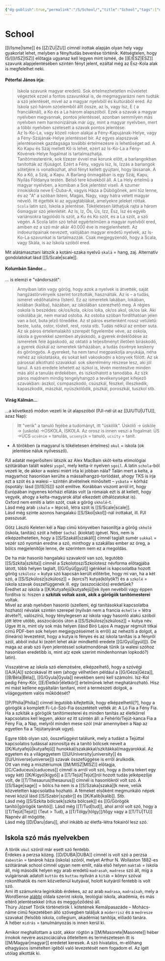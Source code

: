 ```yaml
---
{"dg-publish":true,"permalink":"/S/School/","title":"School","tags":["dg_uploaded"],"created":"2023-11-07T05:11","updated":"2023-12-04T01:18"}
---
```



# School

[[I/Isme\|Isme]] és [[Z/ZU\|ZU]] címnél írottak alapján olyan hely vagy gyakorlat lehet, melyben a fény/tudás beverése történik. Kétségtelen, hogy IS/[[I/ISZ\|ISZ]] előtagja ugyanaz kell legyen mint isméé, de [[E/ÉSZ\|ÉSZ]] szavunk alapjelentésében szintén fényt jelent, ezáltal még az Ész-Kola alak is megfelelhet neki.  

#### Péterfai János írja:  

> Iskola szavunk magyar eredetű. Sok értelmezhetetlen műveletet végeztek ezzel a fontos szavunkkal is, de megmagyarázni nem tudták a szó jelentését, mivel az a magyar nyelvből és kultúrából ered. Az Iskola szó három szóelemből állt össze, az Is, vagy Isz, E ( a franciáknál), a Ko és a La három alapszóból. Ezek a szavak a magyar nyelvben megvannak, pontos jelentéssel, azonban semmilyen más nyelvben nem harmonizálnak már úgy, mint a magyar nyelvben, mert a többi nyelvben szétesett a szavak pontos jelentése.  
> Az Is-Ko-La, vagy közeli rokon alakjai a Fény-Kapujának-Helye, vagy a Fény-Szájának-Helye jelentéssel bír. Az egyes alapszavak jelentéseinek gazdagsága további értelmezésre is lehetőséget ad. A Ko Kapu és Száj mellett Kő is lehet, ezért az Is-Ko-La a Fény-Kövének-Helye fogalmat is tartalmazhatja.  
> Tanítómestereink, sok tízezer évvel mai korunk előtt, a barlangokban tanították az ifjúságot. Ezért a Fény, vagyis Isz, Is, Izzás a barlangok sötétjére is vonatkozhat, ahol fényt kellett gyújtani, hogy lássanak. A Ko a Kő, a Száj, a Kapu. A Barlang önmagában is egy Száj, Kapu, Nyílás Földanya testén. Belső tere kövekből áll. A La Hely értelmű a magyar nyelvben, a komiban a Sok jelentést viseli. A szumer írnokiskola neve E-Duba-A, vagyis Háza a Dübögőnek, ami tűz lenne, és az "A" a szóban Isteni, Magas, Nagy, vagy hátra vetett magyar névelő. Itt égették ki az agyagtáblákat, amelyekre jeleket róttak.  
> `Scola` latin szó, Iskola a jelentése. Tökéletesen láthatjuk rajta a három ősmagyar szó jelenlétét. Az Is, Iz, Ős, Üs, Izz, Ész, Ísz és egyéb variánsokra tagolódó Is szót, a Ku és Ko szót, és a La szót, a szó végén. A Scola latin szó tehát egyértelműen a magyar nyelvből ered, amiben ez a szó már akár 40.000 éve is megjelenhetett. Az indoeurópainak nevezett, valójában magyar eredetű nyelvek, az Is-Ko-La szavunkat is tartalmazzák. Csak megjegyzendő, hogy a Scala, vagy Skála, is az Iskola szóból ered.  

Mit alátámasztani látszik a kotáni-szaka nyelvű `ṣkalä` = hang, zaj. Alternatív gondolatokat lásd [[S/Scale\|scale]].  

#### Kolumbán Sándor...

... is elemzi e "vándorszót":  
> Annyiban latin vagy görög, hogy azok a nyelvek is átvették, saját hangzástörvényeik szerint torzították, használták. Az is – a tudás, ismeret védőhatalma (Isten). Ez az ismeretek lakában, lokában, kolában (kaliba), házában, az iskolában szerezhető meg. A régies oskola is beszédes: ok/os/kola, ok/os loka, ok/os akol, ok/os lak. Aki oskolába jár, nem marad ostoba. Az ostoba szóban fordíthatóan jelen van a bot, buta jelző töredéke. Az st páros esetenként rossz vetületű: beste, lusta, ostor, röstell, rest, rosta stb. Tudás nélkül az ember suta. Az sk páros értelemalakító szerepét figyelembe véve, az oskola, iskola a gyerekkel szemben atyáskodó, a gyerek érdeklődése az ismeretek felé ágaskodó, az oktató a teljesítményt illetően bíráskodó, a gyerek dúskál az ismeretek tárházában, a tudás ösvénye keskeny és göröngyös. A gyereket, ha nem tanul megpaskolja anyukája, néha nehéz az iskolatáska, és sokat kell vakoskodni a könyvek fölött. Az sk párossal alkotható szavakkal: sok sikerélmény részese lesz, aki jól tanul. A szó eredete lehetett az iszkol is, lévén mentesítve minden más alól a tanulás érdekében, és iszkolhatott a tanodába. Az szk páros majdnem mindig tengelyhangzó a tevékenységet kifejező szavakban: ászkol, csimpaszkodó, csúszkál, fészkel, illeszkedik, kapaszkodik, mászkál, nyüszkölődik, piszkál, poroszkál, tuszkol stb.  

#### Virág Kálmán...

...a következő módon vezeti le üt alapszóból (PJI-nél üt az [[U/UTU\|UTU]], azaz Nap):  
> Itt "verik" a tanuló fejébe a tudományt, itt "üskölik". Üskölő → üsköle → (uskola) →OSKOLA, ISKOLA. Az orosz is innen veszi a fogalmat: ÜS →ÜCS `ucsénie` = tanulás, `ucsenyík` = tanuló, `ucsíty` = tanít.  
- A törökben (a magyarul is tökéletesen értelmes) `okul` = iskola (ok jelentése náluk nyílvessző).  

PJI adatát megerősíteni látszik az Alex MacBain skót-kelta etimológiai szótárában talált walesi `ysgol`, mely kelta-ír nyelven `sgoil`. A latin `schola`-ból vezeti le, de akkor a walesi miért írta ki jobban nála? Talán mert a kelta, a magyarhoz hasonlóan kerülte a mássalhangzó-torlódást, ahogy TKS is írja ezt a szót és a walesi – szintén átvételnek minősített – `ysbata` = kórház (ispotály: lásd [[I/IS\|IS]]) szót említve. Korábban viszont arról írt, hogy Európában ingyenes kórházi ellátás volt (a rómaiak ezt is át kellett, hogy vegyék, ahogy a kelta-magyarok által elkezdett úthálózatokat is).  
Oxford nem említi a latin szót, csak a görög `skholē`-t.  
Lásd még arab `iskala` = lépcső, létra szót is [[S/Scale\|scale]].  
Lásd még szinte azonos hangalakú [[S/Skol\|skol]]-nál írottakat, ill. PJI passzusát.  

Götz László Keleten kél a Nap című könyvében hasonlítja a görög `skholē` (iskola, tanítás) szót a héber `šachal` (kioktat) igével. Nos, nem is elképzelhetetlen, hogy a [[S/Szakáll\|szakáll]] címnél taglalt sumér `sukkal` = vezér szó nyomán eredne a szó, minthogy a szakállas ember az öreg, a bölcs megjelenítője lenne, de szerintem nem ez a megoldás.  

De ha már hasonló hangalakú szavakról van szó, legutóbb [[S/Szkíta\|szkíta]] címnél a Szkolotosz/Szkolotesz névforma előtagjába látott, több helyen taglalt, [[G/Gyúl\|gyúl]] igénkkel is kapcsolatba hozott görög `szkúlosz` = kutya szó kapcsán került előtérbe, hogy mi van, ha a két szó, a [[S/Szkúlosz\|szkúlosz]] = (korcs?) kutya(kölyök?) és a `szkolé` = iskola szavak összefüggenek ill. egy (asszociációs) eredetűek?  
Eredhet az iskola a [[K/Kutyafejű\|kutyafejű]]ek ilyen nevéből vagy éppen fordítva is: hiszen a **szkíták voltak azok, akik a görögök tanítómesterei** voltak.  
Mivel az arab nyelvben hasonló (szellemi, égi tanításokkal kapcsolatba hozható) névalak szintén szerepel (nyilván nem a francia `échelle` = létra átvéte?), valószínű, hogy ténylegesen az iskola vagy hasonló alakú szóból jött létre utóbb, asszociációs úton a [[S/Szkúlosz\|szkúlosz]] = kutya név. Ugye itt is, mint oly sok más helyen (lásd Bíró Lajos A magyar régmúlt titkai című PDF-ben sok helyen megjegyzéseimet is erről) az nehezíti a dolgot, a (lineáris) levezetést, hogy a kutya is fényes és az iskola tanítás is a fényről szól, abból indul ki (ezért lehet akár mindkettő eredete [[G/Gyúl\|gyúl]]). De maga az arab szó ilyen jelentéssel sokatmondónak tűnik (a walesi szóhoz hasonlóan eredetibb is, mint a(z ezek szerint mindenhonnan lopkodó?) latin).  

Visszatérve az iskola szó elemzésére, elképzelhető, hogy a szóvégi [[A/A\|A]] szócskával itt sem (ahogy vélhetően például a [[G/Géza\|Géza]], [[B/Béla\|Béla]], [[G/Gyula\|Gyula]] nevekben sem) kell számolni. Isz-Kol pedig Fény-Kör, [[E/Életkör\|életkör]] értelműnek lehet meghatározható. Hisz mi mást kellene egyáltalán tanítani, mint a természeti dolgok, a világegyetem valós működését?  

[[P/Philia\|Philia]] címnél legutóbb kifejtettük, hogy elképzelhető\[?\], hogy a görögök a komplett Fi-Ló-Szó-Fia összetételt vették át: A Ló Fia a Fény Fia.  
Ha a szkíták a görögök tanítómesterei és minden tanítás az életkörrel kapcsolatos kell legyen, akkor ez itt szintén áll: a Fehérló/Tejút-kanca Fia a Fény Fia, a Nap, melyről minden mese szól (már amennyiben a Nap az egyetlen fia a Tejútanyának ugye).  

Egyre több olyan szó, összefüggést találunk, mely a tudást a Tejúttal kapcsolatos tudással azonosítja és a tanító bölcsek neveit a [[K/Kutyafejű\|kutyafejű]] hunokkal/szakákkal/szkítákkal/magyarokkal. Az egyetem és a világegyetem ([[U/University\|university]] és [[U/Universe\|universe]]) szavak összefüggése is erről árulkodik.  
Ott van még a misztériumok [[M/MISZ\|MISZ]] előtagja, [[C/Caduceus\|caduceus]] címnél is arról volt szó, hogy a (botra tekert egy vagy két) [[K/Kígyó\|kígyó]] a [[T/Tejút\|Tejút]]ról hozott tudás jelképezője volt, de [[T/Thesaurus\|thesaurus]] címnél is hasonlókról volt szó. A [[S/Sage\|sage]] = bölcs ha nem is a [[S/Szaka\|szaká]]k neve, velük közvetetten kapcsolatba hozható. A fémeket elsőként megmunkáló népek nevei közül lásd [[S/Szabir\|szabir]] és [[K/Kalib\|kalib]]. Stb.  
Lásd még [[S/Szkíta bölcsek\|szkíta bölcsek]] és [[G/Görögök tanítói\|görögök tanítói]]. Lásd még [[T/Tud\|tud]], ahol arról volt szó, hogy a [[T/Tejút\|Tejút]] (Teut > Tud), a [[T/Tölgy\|tölgy]]/tőgy vagy a [[T/TU\|TU]] Napnév áll mögötte.  
Lásd még [[D/Daru\|daru]], ahol inkább az életfa-létra fokairól lesz szó.  

## Iskola szó más nyelvekben

A török `okul` szóról már esett szó fentebb.  
Érdekes a perzsa közeg. [[D/DUBA\|DUBA]] címnél is volt szó a perzsa `dabestān` = tanárok háza (iskola) szóról, melyet Arthur N. Wollaston 1882-es szótárának school címnél ugyan nem említ, nála első helyen `maktab` = iskola áll, míg második helyen egy arab eredetű `madrasah`, `madrese` szó áll, míg a vulgárisnak adatolt `kuttáv` és `kuttau` nyilván a `kitáb` = könyv szóval rokoníthatók és nem közvetlenül kutyával, holott kutyáról fentebb is volt szó.  
Ami itt számunkra leginkább érdekes, az az arab `madrasa`, `madraísah`, mely a WordSense [alábbi](https://www.wordsense.eu/%D9%85%8%A9/#Arabic) oldala szerint iskola, teológiai iskola, akadémia, és más eltérő jelentésekkel (rítus és meggyőződés) áll.  
Thúry József Török történetírók I. kötetének Kemálpasazáde – Mohács-nâme című fejezetében álló szövegben találjuk a `müderrisz` és a `medresze` szavakat (felsőbb iskola, collegium, akadémia) tanítója, előadó tanára.  
A héber `midrás` = tanulmányozás is innen kerül ki.  

Amikor meghallottam a szót, akkor rögtön a [[M/Masorete\|Masorete]] héber írnokok nevére asszociáciálva ötleteltem és természetesen itt is [[M/Magyar\|magyar]] eredetet keresek. A szó hivatalos, m-előhang elhagyásos ismételten igéből való levezetését nem fogadom el. Az igét utólag alkották ki.  